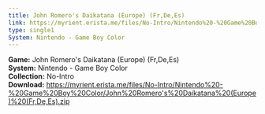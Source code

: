 ```yaml
---
title: John Romero's Daikatana (Europe) (Fr,De,Es)
link: https://myrient.erista.me/files/No-Intro/Nintendo%20-%20Game%20Boy%20Color/John%20Romero's%20Daikatana%20(Europe)%20(Fr,De,Es).zip
type: single1
System: Nintendo - Game Boy Color
---
```

<b>Game:</b> John Romero's Daikatana (Europe) (Fr,De,Es)<br>
<b>System:</b> Nintendo - Game Boy Color<br>
<b>Collection:</b> No-Intro<br>
<b>Download:</b> https://myrient.erista.me/files/No-Intro/Nintendo%20-%20Game%20Boy%20Color/John%20Romero's%20Daikatana%20(Europe)%20(Fr,De,Es).zip